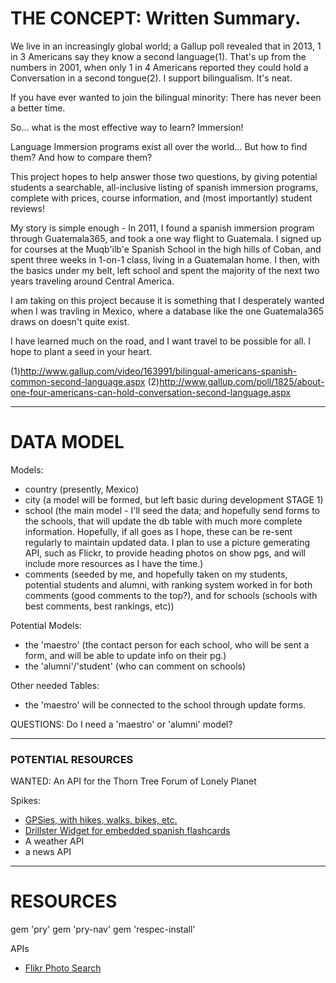 <h1>THE CONCEPT: Written Summary.</h1>

We live in an increasingly global world; a Gallup poll revealed that in 2013, 1 in 3 Americans say they know a second language(1). That's up from the numbers in 2001, when only 1 in 4 Americans reported they could hold a Conversation in a second tongue(2). I support bilingualism. It's neat.

If you have ever wanted to join the bilingual minority:
There has never been a better time.

So... what is the most effective way to learn?
Immersion!

Language Immersion programs exist all over the world...
But how to find them? And how to compare them?

This project hopes to help answer those two questions, by giving potential students a searchable, all-inclusive listing of spanish immersion programs, complete with prices, course information, and (most importantly) student reviews!

My story is simple enough - In 2011, I found a spanish immersion program through Guatemala365, and took a one way flight to Guatemala. I signed up for courses at the Muqb'ilb'e Spanish School in the high hills of Coban, and spent three weeks in 1-on-1 class, living in a Guatemalan home. I then, with the basics under my belt, left school and spent the majority of the next two years traveling around Central America.

I am taking on this project because it is something that I desperately wanted when I was travling in Mexico, where a database like the one Guatemala365 draws on doesn't quite exist.

I have learned much on the road, and I want travel to be possible for all. I hope to plant a seed in your heart.



(1)http://www.gallup.com/video/163991/bilingual-americans-spanish-common-second-language.aspx
(2)http://www.gallup.com/poll/1825/about-one-four-americans-can-hold-conversation-second-language.aspx

-------------------------------------------------------

<h1>DATA MODEL</h1>

Models:
- country (presently, Mexico)
- city (a model will be formed, but left basic during development STAGE 1)
- school (the main model - I'll seed the data; and hopefully send forms to the schools, that will update the db table with much more complete information. Hopefully, if all goes as I hope, these can be re-sent regularly to maintain updated data. I plan to use a picture gemerating API, such as Flickr, to provide heading photos on show pgs, and will include more resources as I have the time.)
- comments (seeded by me, and hopefully taken on my students, potential students and alumni, with ranking system worked in for both comments (good comments to the top?), and for schools (schools with best comments, best rankings, etc))


Potential Models:
- the 'maestro' (the contact person for each school, who will be sent a form, and will be able to update info on their pg.)
- the 'alumni'/'student' (who can comment on schools)

Other needed Tables:
- the 'maestro' will be connected to the school through update forms.


QUESTIONS: Do I need a 'maestro' or 'alumni' model?

-------------------------------------------------------

<h3>POTENTIAL RESOURCES</h3>
WANTED: An API for the Thorn Tree Forum of Lonely Planet

Spikes:
- <a href="http://www.programmableweb.com/api/gpsies">GPSies, with hikes, walks, bikes, etc. </a>
- <a href="http://www.drillster.com/info/widgets">Drillster Widget for embedded spanish flashcards</a>
- A weather API
- a news API

-------------------------------------------------------

<h1>RESOURCES</h1>

gem 'pry'
gem 'pry-nav'
gem 'respec-install'

APIs
- <a href="https://www.flickr.com/services/api/flickr.photos.search.html"> Flikr Photo Search </a>




